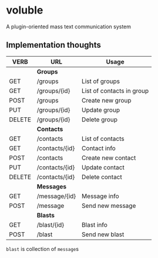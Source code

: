 # voluble
A plugin-oriented mass text communication system

## Implementation thoughts
| VERB      | URL               | Usage
|-----------|-------------------|---------
|           | **Groups**        |   
| GET       | /groups           | List of groups
| GET       | /groups/{id}      | List of contacts in group
| POST      | /groups           | Create new group
| PUT       | /groups/{id}      | Update group
| DELETE    | /groups/{id}      | Delete group
|           | **Contacts**        |   
| GET       | /contacts         | List of contacts
| GET       | /contacts/{id}    | Contact info
| POST      | /contacts         | Create new contact
| PUT       | /contacts/{id}    | Update contact
| DELETE    | /contacts/{id}    | Delete contact
|           | **Messages**        |   
| GET       | /message/{id}     | Message info
| POST      | /message          | Send new message
|           | **Blasts**        |   
| GET       | /blast/{id}       | Blast info
| POST      | /blast            | Send new blast



`blast` is collection of `message`s